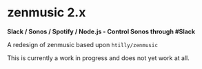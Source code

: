 # zenmusic 2.x
**Slack / Sonos / Spotify / Node.js - Control Sonos through #Slack**

A redesign of zenmusic based upon `htilly/zenmusic`

This is currently a work in progress and does not yet work at all.
